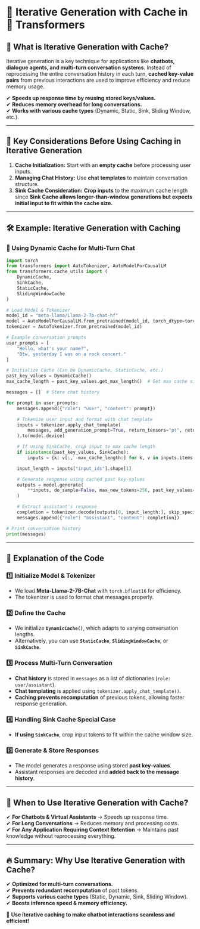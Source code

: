 # **🚀 Iterative Generation with Cache in 🤗 Transformers**  

## **📌 What is Iterative Generation with Cache?**  
Iterative generation is a key technique for applications like **chatbots, dialogue agents, and multi-turn conversation systems**. Instead of reprocessing the entire conversation history in each turn, **cached key-value pairs** from previous interactions are used to improve efficiency and reduce memory usage.  

✔ **Speeds up response time by reusing stored keys/values.**  
✔ **Reduces memory overhead for long conversations.**  
✔ **Works with various cache types** (Dynamic, Static, Sink, Sliding Window, etc.).  

---

## **🔹 Key Considerations Before Using Caching in Iterative Generation**
1. **Cache Initialization:** Start with an **empty cache** before processing user inputs.  
2. **Managing Chat History:** Use **chat templates** to maintain conversation structure.  
3. **Sink Cache Consideration:** **Crop inputs** to the maximum cache length since **Sink Cache allows longer-than-window generations but expects initial input to fit within the cache size.**  

---

## **🛠️ Example: Iterative Generation with Caching**
### **🔹 Using Dynamic Cache for Multi-Turn Chat**
```python
import torch
from transformers import AutoTokenizer, AutoModelForCausalLM
from transformers.cache_utils import (
    DynamicCache,
    SinkCache,
    StaticCache,
    SlidingWindowCache
)

# Load Model & Tokenizer
model_id = "meta-llama/Llama-2-7b-chat-hf"
model = AutoModelForCausalLM.from_pretrained(model_id, torch_dtype=torch.bfloat16, device_map="auto")
tokenizer = AutoTokenizer.from_pretrained(model_id)

# Example conversation prompts
user_prompts = [
    "Hello, what's your name?",
    "Btw, yesterday I was on a rock concert."
]

# Initialize Cache (Can be DynamicCache, StaticCache, etc.)
past_key_values = DynamicCache()
max_cache_length = past_key_values.get_max_length()  # Get max cache size

messages = []  # Store chat history

for prompt in user_prompts:
    messages.append({"role": "user", "content": prompt})

    # Tokenize user input and format with chat template
    inputs = tokenizer.apply_chat_template(
        messages, add_generation_prompt=True, return_tensors="pt", return_dict=True
    ).to(model.device)

    # If using SinkCache, crop input to max cache length
    if isinstance(past_key_values, SinkCache):
        inputs = {k: v[:, -max_cache_length:] for k, v in inputs.items()}

    input_length = inputs["input_ids"].shape[1]

    # Generate response using cached past key-values
    outputs = model.generate(
        **inputs, do_sample=False, max_new_tokens=256, past_key_values=past_key_values
    )

    # Extract assistant's response
    completion = tokenizer.decode(outputs[0, input_length:], skip_special_tokens=True)
    messages.append({"role": "assistant", "content": completion})

# Print conversation history
print(messages)
```

---

## **🚀 Explanation of the Code**
### **1️⃣ Initialize Model & Tokenizer**
- We load **Meta-Llama-2-7B-Chat** with `torch.bfloat16` for efficiency.  
- The tokenizer is used to format chat messages properly.  

### **2️⃣ Define the Cache**
- We initialize **`DynamicCache()`**, which adapts to varying conversation lengths.  
- Alternatively, you can use **`StaticCache`**, **`SlidingWindowCache`**, or **`SinkCache`**.  

### **3️⃣ Process Multi-Turn Conversation**
- **Chat history** is stored in `messages` as a list of dictionaries (`role: user/assistant`).  
- **Chat templating** is applied using `tokenizer.apply_chat_template()`.  
- **Caching prevents recomputation** of previous tokens, allowing faster response generation.  

### **4️⃣ Handling Sink Cache Special Case**
- **If using `SinkCache`**, crop input tokens to fit within the cache window size.  

### **5️⃣ Generate & Store Responses**
- The model generates a response using stored **past key-values**.  
- Assistant responses are decoded and **added back to the message history**.  

---

## **📌 When to Use Iterative Generation with Cache?**
✔ **For Chatbots & Virtual Assistants** → Speeds up response time.  
✔ **For Long Conversations** → Reduces memory and processing costs.  
✔ **For Any Application Requiring Context Retention** → Maintains past knowledge without reprocessing everything.  

---

## **🔥 Summary: Why Use Iterative Generation with Cache?**
✔ **Optimized for multi-turn conversations.**  
✔ **Prevents redundant recomputation** of past tokens.  
✔ **Supports various cache types** (Static, Dynamic, Sink, Sliding Window).  
✔ **Boosts inference speed & memory efficiency.**  

🚀 **Use iterative caching to make chatbot interactions seamless and efficient!**